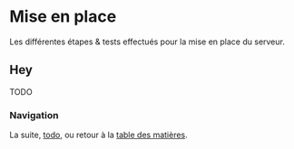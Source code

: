 # Mise en place

Les différentes étapes & tests effectués pour la mise en place du serveur.


## Hey

TODO


### Navigation

La suite, [todo](/docs/hue.md), ou retour à la [table des matières](https://github.com/youpiwaza/notes-serveur).